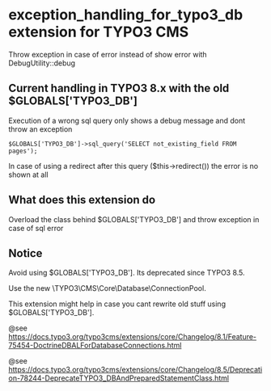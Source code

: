 # exception_handling_for_typo3_db extension for TYPO3 CMS
Throw exception in case of error instead of show error with DebugUtility::debug

## Current handling in TYPO3 8.x with the old $GLOBALS['TYPO3_DB']

Execution of a wrong sql query only shows a debug message and dont throw an exception

```$GLOBALS['TYPO3_DB']->sql_query('SELECT not_existing_field FROM pages');```

In case of using a redirect after this query ($this->redirect()) the error is no shown at all

## What does this extension do

Overload the class behind $GLOBALS['TYPO3_DB'] and throw exception in case of sql error

## Notice

Avoid using $GLOBALS['TYPO3_DB']. Its deprecated since TYPO3 8.5.

Use the new \TYPO3\CMS\Core\Database\ConnectionPool.

This extension might help in case you cant rewrite old stuff using $GLOBALS['TYPO3_DB'].

@see https://docs.typo3.org/typo3cms/extensions/core/Changelog/8.1/Feature-75454-DoctrineDBALForDatabaseConnections.html

@see https://docs.typo3.org/typo3cms/extensions/core/Changelog/8.5/Deprecation-78244-DeprecateTYPO3_DBAndPreparedStatementClass.html
